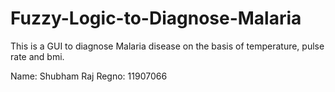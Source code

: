 # Fuzzy-Logic-to-Diagnose-Malaria
This is a GUI to diagnose Malaria disease on the basis of temperature, pulse rate and bmi.

Name: Shubham Raj
Regno: 11907066
